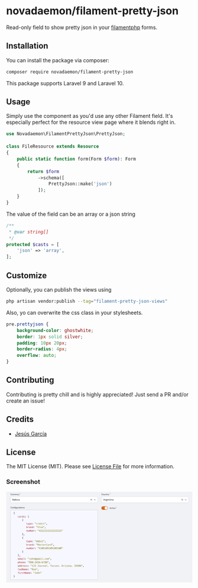# novadaemon/filament-pretty-json

Read-only field to show pretty json in your [filamentphp](https://filamentphp.com/) forms.

## Installation

You can install the package via composer:

```bash
composer require novadaemon/filament-pretty-json
```

This package supports Laravel 9 and Laravel 10.

## Usage

Simply use the component as you'd use any other Filament field. It's especially perfect for the resource view page where it blends right in.

```php
use Novadaemon\FilamentPrettyJson\PrettyJson;

class FileResource extends Resource
{
    public static function form(Form $form): Form
    {
        return $form
            ->schema([
                PrettyJson::make('json')
            ]);
    }
}
```

The value of the field can be an array or a json string

```php
/**
 * @var string[]
 */
protected $casts = [
    'json' => 'array',
];

```

## Customize

Optionally, you can publish the views using

```bash
php artisan vendor:publish --tag="filament-pretty-json-views"
```

Also, yo can overwrite the css class in your stylesheets.

```css
pre.prettyjson {
    background-color: ghostwhite;
    border: 1px solid silver;
    padding: 10px 20px;
    border-radius: 4px;
    overflow: auto;
}
```

## Contributing

Contributing is pretty chill and is highly appreciated! Just send a PR and/or create an issue!

## Credits

- [Jesús García](https://github.com/novadaemon)

## License

The MIT License (MIT). Please see [License File](LICENSE.md) for more information.

### Screenshot
![Screeshot](screenshot.png)